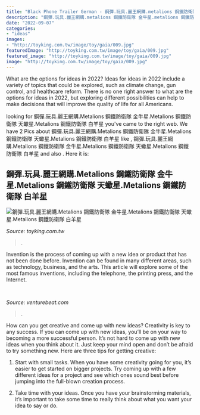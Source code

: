 ```yaml
---
title: "Black Phone Trailer German - 鋼彈.玩具.麗王網購.metalions 鋼鐵防衛隊 金牛星.metalions 鋼鐵防衛隊 天蠍星.metalions 鋼鐵防衛隊 白羊星"
description: "鋼彈.玩具.麗王網購.metalions 鋼鐵防衛隊 金牛星.metalions 鋼鐵防衛隊 天蠍星.metalions 鋼鐵防衛隊 白羊星"
date: "2022-09-07"
categories:
- "ideas"
images:
- "http://toyking.com.tw/image/toy/gaia/009.jpg"
featuredImage: "http://toyking.com.tw/image/toy/gaia/009.jpg"
featured_image: "http://toyking.com.tw/image/toy/gaia/009.jpg"
image: "http://toyking.com.tw/image/toy/gaia/009.jpg"
---
```



What are the options for ideas in 2022?
Ideas for ideas in 2022 include a variety of topics that could be explored, such as climate change, gun control, and healthcare reform. There is no one right answer to what are the options for ideas in 2022, but exploring different possibilities can help to make decisions that will improve the quality of life for all Americans.

	

		
looking for 鋼彈.玩具.麗王網購.Metalions 鋼鐵防衛隊 金牛星.Metalions 鋼鐵防衛隊 天蠍星.Metalions 鋼鐵防衛隊 白羊星 you've came to the right web. We have 2 Pics about 鋼彈.玩具.麗王網購.Metalions 鋼鐵防衛隊 金牛星.Metalions 鋼鐵防衛隊 天蠍星.Metalions 鋼鐵防衛隊 白羊星 like , 鋼彈.玩具.麗王網購.Metalions 鋼鐵防衛隊 金牛星.Metalions 鋼鐵防衛隊 天蠍星.Metalions 鋼鐵防衛隊 白羊星 and also . Here it is:
		
    
## 鋼彈.玩具.麗王網購.Metalions 鋼鐵防衛隊 金牛星.Metalions 鋼鐵防衛隊 天蠍星.Metalions 鋼鐵防衛隊 白羊星

<img loading=lazy src="http://toyking.com.tw/image/toy/gaia/009.jpg" onerror="this.onerror=null;this.src='https://tse1.mm.bing.net/th?id=OIP.rxEdHvUHmNhi1Kh93JVd9QAAAA&amp;pid=15.1';" alt="鋼彈.玩具.麗王網購.Metalions 鋼鐵防衛隊 金牛星.Metalions 鋼鐵防衛隊 天蠍星.Metalions 鋼鐵防衛隊 白羊星">

_Source: toyking.com.tw_

>. 

	

Invention is the process of coming up with a new idea or product that has not been done before. Invention can be found in many different areas, such as technology, business, and the arts. This article will explore some of the most famous inventions, including the telephone, the printing press, and the Internet.

    
## 

<img loading=lazy src="https://venturebeat.com/wp-content/uploads/2020/02/Dispatch-Office_1.jpg?w=800" onerror="this.onerror=null;this.src='https://tse1.mm.bing.net/th?id=OIP.zMqHsoVuMIu3ZetjWIfNHQHaE7&amp;pid=15.1';" alt="">

_Source: venturebeat.com_

>. 

	

How can you get creative and come up with new ideas?
Creativity is key to any success. If you can come up with new ideas, you’ll be on your way to becoming a more successful person. It’s not hard to come up with new ideas when you think about it. Just keep your mind open and don’t be afraid to try something new. Here are three tips for getting creative:
1. Start with small tasks. When you have some creativity going for you, it’s easier to get started on bigger projects. Try coming up with a few different ideas for a project and see which ones sound best before jumping into the full-blown creation process.

2. Take time with your ideas. Once you have your brainstorming materials, it’s important to take some time to really think about what you want your idea to say or do.

